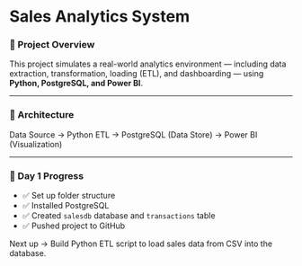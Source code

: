 # Sales Analytics System

### 🚀 Project Overview
This project simulates a real-world analytics environment — including data extraction, transformation, loading (ETL), and dashboarding — using **Python, PostgreSQL, and Power BI**.

---

### 🧩 Architecture
Data Source → Python ETL → PostgreSQL (Data Store) → Power BI (Visualization)

---

### 📅 Day 1 Progress
- ✅ Set up folder structure
- ✅ Installed PostgreSQL
- ✅ Created `salesdb` database and `transactions` table
- ✅ Pushed project to GitHub

Next up → Build Python ETL script to load sales data from CSV into the database.
